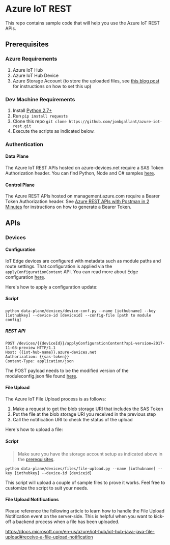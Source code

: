 # Azure IoT REST

This repo contains sample code that will help you use the Azure IoT REST APIs.

## Prerequisites

### Azure Requirements
1. Azure IoT Hub
1. Azure IoT Hub Device
1. Azure Storage Account (to store the uploaded files, see [this blog post](http://blog.jongallant.com/2017/01/azure-iot-hub-file-upload-python/) for instructions on how to set this up)

### Dev Machine Requirements
1. Install [Python 2.7+](https://www.python.org/downloads/)
2. Run `pip install requests`
3. Clone this repo `git clone https://github.com/jonbgallant/azure-iot-rest.git`
4. Execute the scripts as indicated below.

### Authentication

#### Data Plane
The Azure IoT REST APIs hosted on azure-devices.net require a SAS Token Authorization header. You can find Python, Node and C# samples [here](https://docs.microsoft.com/en-us/azure/iot-hub/iot-hub-devguide-security#security-tokens).

#### Control Plane
The Azure REST APIs hosted on management.azure.com require a Bearer Token Authorization header. See [Azure REST APIs with Postman in 2 Minutes](http://blog.jongallant.com/azure-rest-apis-postman) for instructions on how to generate a Bearer Token.

## APIs
### Devices
#### Configuration

IoT Edge devices are configured with metadata such as module paths and route settings.  That configuration is applied via the `applyConfigurationContent` API.  You can read more about Edge configuration [here](https://github.com/jonbgallant/azure-iot-edge-config).

Here's how to apply a configuration update:

##### Script

```
python data-plane/devices/device-conf.py --name [iothubname] --key [iothubkey] --device-id [deviceid] --config-file [path to module config]
```

##### REST API

```
POST /devices/{{deviceId}}/applyConfigurationContent?api-version=2017-11-08-preview HTTP/1.1
Host: {{iot-hub-name}}.azure-devices.net
Authorization: {{sas-token}}
Content-Type: application/json
```

The POST payload needs to be the modified version of the moduleconfig.json file found [here](https://github.com/jonbgallant/azure-iot-edge-config/blob/master/config/moduleconfig.json).

#### File Upload

The Azure IoT File Upload process is as follows:

1. Make a request to get the blob storage URI that includes the SAS Token
2. Put the file at the blob storage URI you received in the previous step
3. Call the notification URI to check the status of the upload

Here's how to upload a file:

##### Script

> Make sure you have the storage account setup as indicated above in the [prerequisites](#prerequisites).

```
python data-plane/devices/files/file-upload.py --name [iothubname] --key [iothubkey] --device-id [deviceid]
```

This script will upload a couple of sample files to prove it works.  Feel free to customize the script to suit your needs.

#### File Upload Notifications

Please reference the following article to learn how to handle the File Upload Notification event on the server-side.  This is helpful when you want to kick-off a backend process when a file has been uploaded.

https://docs.microsoft.com/en-us/azure/iot-hub/iot-hub-java-java-file-upload#receive-a-file-upload-notification